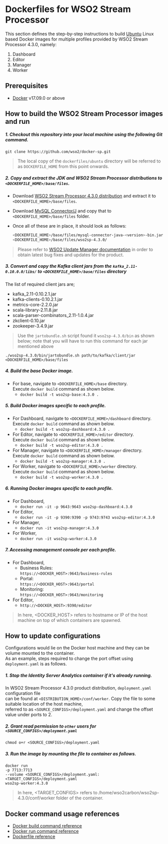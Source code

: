 # Dockerfiles for WSO2 Stream Processor #

This section defines the step-by-step instructions to build [Ubuntu](https://hub.docker.com/_/ubuntu/) Linux based Docker images for multiple profiles
provided by WSO2 Stream Processor 4.3.0, namely:<br>

1. Dashboard
2. Editor
3. Manager
4. Worker

## Prerequisites

* [Docker](https://www.docker.com/get-docker) v17.09.0 or above

## How to build the WSO2 Stream Processor images and run

##### 1. Checkout this repository into your local machine using the following Git command.

```
git clone https://github.com/wso2/docker-sp.git
```

>The local copy of the `dockerfiles/ubuntu` directory will be referred to as `DOCKERFILE_HOME` from this point onwards.

##### 2. Copy and extract the JDK and WSO2 Stream Processor distributions to `<DOCKERFILE_HOME>/base/files`.

- Download [WSO2 Stream Processor 4.3.0 distribution](https://github.com/wso2/product-sp/releases) 
and extract it to `<DOCKERFILE_HOME>/base/files`. <br>
- Download [MySQL Connector/J](https://downloads.mysql.com/archives/c-j) and copy that to `<DOCKERFILE_HOME>/base/files` folder.<br>
- Once all of these are in place, it should look as follows:

  ```bash
  <DOCKERFILE_HOME>/base/files/mysql-connector-java-<version>-bin.jar
  <DOCKERFILE_HOME>/base/files/wso2sp-4.3.0/
  ```
  
>Please refer to [WSO2 Update Manager documentation](https://docs.wso2.com/display/WUM300/WSO2+Update+Manager)
in order to obtain latest bug fixes and updates for the product.

##### 3. Convert and copy the Kafka client jars from the `kafka_2.11-0.10.0.0/libs/` to `<DOCKERFILE_HOME>/base/files` directory

The list of required client jars are;

- kafka_2.11-0.10.2.1.jar
- kafka-clients-0.10.2.1.jar
- metrics-core-2.2.0.jar
- scala-library-2.11.8.jar
- scala-parser-combinators_2.11-1.0.4.jar
- zkclient-0.10.jar
- zookeeper-3.4.9.jar

> Use the `jartobundle.sh` script found it `wso2sp-4.3.0/bin` as shown below; note that you will have to run this command for each jar mentioned above

  ```
  ./wso2sp-4.3.0/bin/jartobundle.sh path/to/kafka/client/jar <DOCKERFILE_HOME>/base/files
  ```

##### 4. Build the base Docker image.

- For base, navigate to `<DOCKERFILE_HOME>/base` directory. <br>
  Execute `docker build` command as shown below.
    + `docker build -t wso2sp-base:4.3.0 .`
        
##### 5. Build Docker images specific to each profile.

- For Dashboard, navigate to `<DOCKERFILE_HOME>/dashboard` directory. <br>
  Execute `docker build` command as shown below. 
    + `docker build -t wso2sp-dashboard:4.3.0 .`
- For Editor, navigate to `<DOCKERFILE_HOME>/editor` directory. <br>
  Execute `docker build` command as shown below. 
    + `docker build -t wso2sp-editor:4.3.0 .`
- For Manager, navigate to `<DOCKERFILE_HOME>/manager` directory. <br>
  Execute `docker build` command as shown below. 
    + `docker build -t wso2sp-manager:4.3.0 .`
- For Worker, navigate to `<DOCKERFILE_HOME>/worker` directory. <br>
  Execute `docker build` command as shown below. 
    + `docker build -t wso2sp-worker:4.3.0 .`
    
##### 6. Running Docker images specific to each profile.

- For Dashboard,
    + `docker run -it -p 9643:9643 wso2sp-dashboard:4.3.0`
- For Editor,
    + `docker run -it -p 9390:9390 -p 9743:9743 wso2sp-editor:4.3.0`
- For Manager,
    + `docker run -it wso2sp-manager:4.3.0`
- For Worker,
    + `docker run -it wso2sp-worker:4.3.0`   

##### 7. Accessing management console per each profile.

- For Dashboard,
    + Business Rules:<br>
    `https://<DOCKER_HOST>:9643/business-rules`
    + Portal:<br>
    `https://<DOCKER_HOST>:9643/portal`
    + Monitoring:<br>
    `https://<DOCKER_HOST>:9643/monitoring`
- For Editor,
    + `http://<DOCKER_HOST>:9390/editor`
    
>In here, <DOCKER_HOST> refers to hostname or IP of the host machine on top of which containers are spawned.

## How to update configurations

Configurations would lie on the Docker host machine and they can be volume mounted to the container. <br>
As an example, steps required to change the port offset using `deployment.yaml` is as follows.

##### 1. Stop the Identity Server Analytics container if it's already running.

In WSO2 Stream Processor 4.3.0 product distribution, `deployment.yaml` configuration file <br>
can be found at `<DISTRIBUTION_HOME>/conf/worker`. Copy the file to some suitable location of the host machine, <br>
referred to as `<SOURCE_CONFIGS>/deployment.yaml` and change the offset value under ports to 2.

##### 2. Grant read permission to `other` users for `<SOURCE_CONFIGS>/deployment.yaml`
```
chmod o+r <SOURCE_CONFIGS>/deployment.yaml
```

##### 3. Run the image by mounting the file to container as follows.
```
docker run 
-p 7713:7713
--volume <SOURCE_CONFIGS>/deployment.yaml:<TARGET_CONFIGS>/deployment.yaml
wso2sp-worker:4.3.0
```

>In here, <TARGET_CONFIGS> refers to /home/wso2carbon/wso2sp-4.3.0/conf/worker folder of the container.

## Docker command usage references

* [Docker build command reference](https://docs.docker.com/engine/reference/commandline/build/)
* [Docker run command reference](https://docs.docker.com/engine/reference/run/)
* [Dockerfile reference](https://docs.docker.com/engine/reference/builder/)